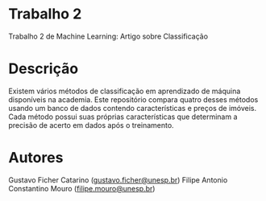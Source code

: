 # Trabalho 2
Trabalho 2 de Machine Learning: Artigo sobre Classificação

# Descrição
Existem vários métodos de classificação em aprendizado de máquina disponíveis na academia. Este repositório compara quatro desses métodos usando um banco de dados contendo características e preços de imóveis. Cada método possui suas próprias características que determinam a precisão de acerto em dados após o treinamento.


# Autores
Gustavo Ficher Catarino (gustavo.ficher@unesp.br)
Filipe Antonio Constantino Mouro (filipe.mouro@unesp.br)
